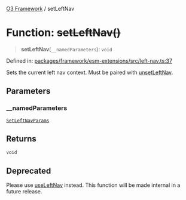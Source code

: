 [O3 Framework](../API.md) / setLeftNav

# Function: ~~setLeftNav()~~

> **setLeftNav**(`__namedParameters`): `void`

Defined in: [packages/framework/esm-extensions/src/left-nav.ts:37](https://github.com/openmrs/openmrs-esm-core/blob/18d2874f03a33a6ab8295af0e87ac97fdd150718/packages/framework/esm-extensions/src/left-nav.ts#L37)

Sets the current left nav context. Must be paired with [unsetLeftNav](unsetLeftNav.md).

## Parameters

### \_\_namedParameters

[`SetLeftNavParams`](../interfaces/SetLeftNavParams.md)

## Returns

`void`

## Deprecated

Please use [useLeftNav](useLeftNav.md) instead. This function will be made internal in a future release.
